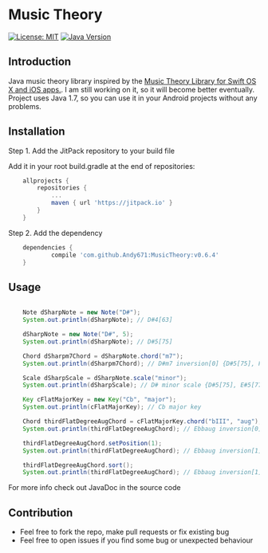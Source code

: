 # Music Theory
[![License: MIT](https://img.shields.io/badge/License-MIT-green.svg)](https://opensource.org/licenses/MIT)
[![Java Version](https://img.shields.io/badge/java-v1.7-red.svg)](https://www.oracle.com/index.html)

## Introduction
Java music theory library inspired by the [Music Theory Library for Swift OS X and iOS apps.](https://github.com/danielbreves/MusicTheory).
I am still working on it, so it will become better eventually.
Project uses Java 1.7, so you can use it in your Android projects without any problems.

## Installation

Step 1. Add the JitPack repository to your build file

Add it in your root build.gradle at the end of repositories:
```gradle
	allprojects {
		repositories {
			...
			maven { url 'https://jitpack.io' }
		}
	}
```  
Step 2. Add the dependency
```gradle
	dependencies {
	        compile 'com.github.Andy671:MusicTheory:v0.6.4'
	}
```

## Usage

```java

	Note dSharpNote = new Note("D#");
	System.out.println(dSharpNote); // D#4[63]

	dSharpNote = new Note("D#", 5);
	System.out.println(dSharpNote); // D#5[75]

	Chord dSharpm7Chord = dSharpNote.chord("m7");
	System.out.println(dSharpm7Chord); // D#m7 inversion[0] {D#5[75], F#5[78], A#5[82], C#6[85]}

	Scale dSharpScale = dSharpNote.scale("minor");
	System.out.println(dSharpScale); // D# minor scale {D#5[75], E#5[77], F#5[78], G#5[80], A#5[82], B5[83], C#6[85]}

	Key cFlatMajorKey = new Key("Cb", "major");
	System.out.println(cFlatMajorKey); // Cb major key

	Chord thirdFlatDegreeAugChord = cFlatMajorKey.chord("bIII", "aug");
	System.out.println(thirdFlatDegreeAugChord); // Ebbaug inversion[0] {Ebb4[62], Gb4[66], Bb4[70]}

	thirdFlatDegreeAugChord.setPosition(1);
	System.out.println(thirdFlatDegreeAugChord); // Ebbaug inversion[1] {Bb5[82], Ebb4[62], Gb4[66]}

	thirdFlatDegreeAugChord.sort();
	System.out.println(thirdFlatDegreeAugChord); // Ebbaug inversion[1] {Ebb4[62], Gb4[66], Bb5[82]}

```

For more info check out JavaDoc in the source code


## Contribution
* Feel free to fork the repo, make pull requests or fix existing bug
* Feel free to open issues if you find some bug or unexpected behaviour
